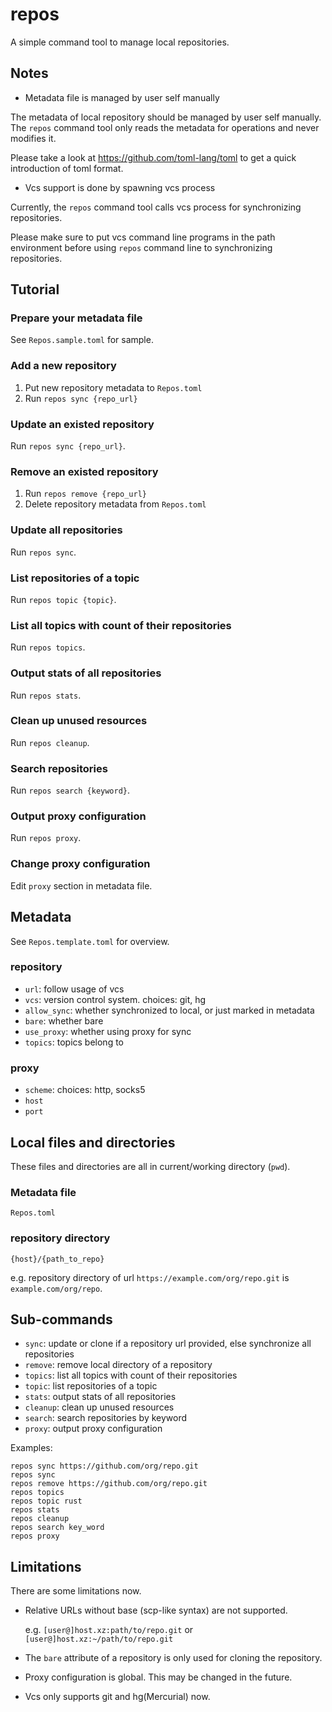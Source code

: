 # repos

A simple command tool to manage local repositories.

## Notes

* Metadata file is managed by user self manually

The metadata of local repository should be managed by user self manually.
The `repos` command tool only reads the metadata for operations and never modifies it.

Please take a look at https://github.com/toml-lang/toml to get a quick introduction of toml format.

* Vcs support is done by spawning vcs process

Currently, the `repos` command tool calls vcs process for synchronizing repositories.

Please make sure to put vcs command line programs in the path environment before using `repos` command line to synchronizing repositories.

## Tutorial

### Prepare your metadata file

See `Repos.sample.toml` for sample.

### Add a new repository

1. Put new repository metadata to `Repos.toml`
2. Run `repos sync {repo_url}`

### Update an existed repository

Run `repos sync {repo_url}`.

### Remove an existed repository

1. Run `repos remove {repo_url}`
2. Delete repository metadata from `Repos.toml`

### Update all repositories

Run `repos sync`.

### List repositories of a topic

Run `repos topic {topic}`.

### List all topics with count of their repositories

Run `repos topics`.

### Output stats of all repositories

Run `repos stats`.

###  Clean up unused resources

Run `repos cleanup`.

### Search repositories

Run `repos search {keyword}`.

### Output proxy configuration

Run `repos proxy`.

### Change proxy configuration

Edit `proxy` section in metadata file.

## Metadata

See `Repos.template.toml` for overview.

### repository

- `url`: follow usage of vcs
- `vcs`: version control system. choices: git, hg
- `allow_sync`: whether synchronized to local, or just marked in metadata
- `bare`: whether bare
- `use_proxy`: whether using proxy for sync
- `topics`: topics belong to

### proxy

- `scheme`: choices: http, socks5
- `host`
- `port`

## Local files and directories

These files and directories are all in current/working directory (`pwd`).

### Metadata file

`Repos.toml`

### repository directory

`{host}/{path_to_repo}`

e.g. repository directory of url `https://example.com/org/repo.git` is `example.com/org/repo`.

## Sub-commands

* `sync`: update or clone if a repository url provided, else synchronize all repositories
* `remove`: remove local directory of a repository
* `topics`: list all topics with count of their repositories
* `topic`: list repositories of a topic
* `stats`: output stats of all repositories
* `cleanup`: clean up unused resources
* `search`: search repositories by keyword
* `proxy`: output proxy configuration

Examples:

```
repos sync https://github.com/org/repo.git
repos sync
repos remove https://github.com/org/repo.git
repos topics
repos topic rust
repos stats
repos cleanup
repos search key_word
repos proxy
```

## Limitations

There are some limitations now.

* Relative URLs without base (scp-like syntax) are not supported.

  e.g. `[user@]host.xz:path/to/repo.git` or `[user@]host.xz:~/path/to/repo.git`

* The `bare` attribute of a repository is only used for cloning the repository.
* Proxy configuration is global. This may be changed in the future.
* Vcs only supports git and hg(Mercurial) now.
